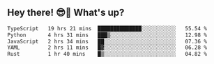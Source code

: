 ## Hey there! 😎👋 What's up?

<!--START_SECTION:waka-->

```txt
TypeScript   19 hrs 21 mins  ██████████████░░░░░░░░░░░   55.54 %
Python       4 hrs 31 mins   ███▒░░░░░░░░░░░░░░░░░░░░░   12.98 %
JavaScript   2 hrs 34 mins   ██░░░░░░░░░░░░░░░░░░░░░░░   07.36 %
YAML         2 hrs 11 mins   █▓░░░░░░░░░░░░░░░░░░░░░░░   06.28 %
Rust         1 hr 40 mins    █▒░░░░░░░░░░░░░░░░░░░░░░░   04.82 %
```

<!--END_SECTION:waka-->
